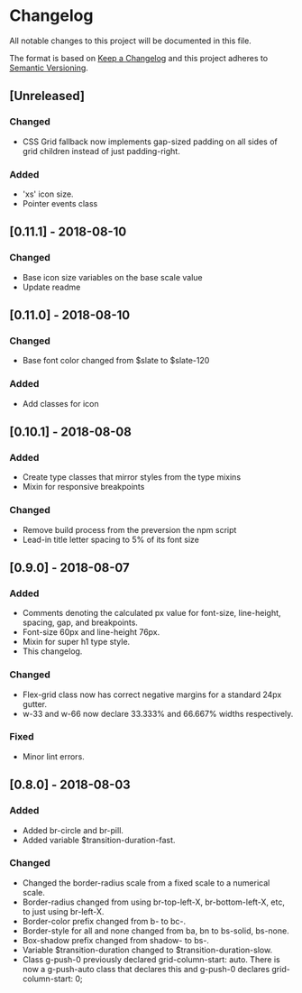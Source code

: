 # Changelog
All notable changes to this project will be documented in this file.

The format is based on [Keep a Changelog](http://keepachangelog.com/en/1.0.0/)
and this project adheres to [Semantic Versioning](http://semver.org/spec/v2.0.0.html).

## [Unreleased]
### Changed
- CSS Grid fallback now implements gap-sized padding on all sides of grid children instead of just padding-right.

### Added
- 'xs' icon size.
- Pointer events class

## [0.11.1] - 2018-08-10
### Changed
- Base icon size variables on the base scale value
- Update readme

## [0.11.0] - 2018-08-10
### Changed
- Base font color changed from $slate to $slate-120

### Added
- Add classes for icon

## [0.10.1] - 2018-08-08
### Added
- Create type classes that mirror styles from the type mixins
- Mixin for responsive breakpoints

### Changed
- Remove build process from the preversion the npm script
- Lead-in title letter spacing to 5% of its font size

## [0.9.0] - 2018-08-07
### Added
- Comments denoting the calculated px value for font-size, line-height, spacing, gap, and breakpoints.
- Font-size 60px and line-height 76px.
- Mixin for super h1 type style.
- This changelog.

### Changed
- Flex-grid class now has correct negative margins for a standard 24px gutter.
- w-33 and w-66 now declare 33.333% and 66.667% widths respectively.

### Fixed
- Minor lint errors.

## [0.8.0] - 2018-08-03
### Added
- Added br-circle and br-pill.
- Added variable $transition-duration-fast.

### Changed
- Changed the border-radius scale from a fixed scale to a numerical scale.
- Border-radius changed from using br-top-left-X, br-bottom-left-X, etc, to just using br-left-X.
- Border-color prefix changed from b- to bc-.
- Border-style for all and none changed from ba, bn to bs-solid, bs-none.
- Box-shadow prefix changed from shadow- to bs-.
- Variable $transition-duration changed to $transition-duration-slow.
- Class g-push-0 previously declared grid-column-start: auto. There is now a g-push-auto class that declares this and g-push-0 declares grid-column-start: 0;
